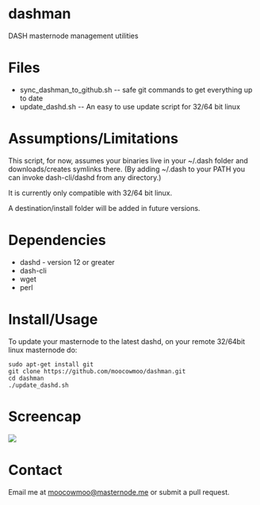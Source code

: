 # dashman

DASH masternode management utilities

# Files

* sync_dashman_to_github.sh -- safe git commands to get everything up to date
* update_dashd.sh -- An easy to use update script for 32/64 bit linux

# Assumptions/Limitations

This script, for now, assumes your binaries live in your ~/.dash folder and
downloads/creates symlinks there. (By adding ~/.dash to your PATH you can
invoke dash-cli/dashd from any directory.)

It is currently only compatible with 32/64 bit linux.

A destination/install folder will be added in future versions.

# Dependencies

* dashd - version 12 or greater
* dash-cli
* wget
* perl

# Install/Usage

To update your masternode to the latest dashd, on your remote 32/64bit linux
masternode do:

    sudo apt-get install git
    git clone https://github.com/moocowmoo/dashman.git
    cd dashman
    ./update_dashd.sh

# Screencap

<img src="https://masternode.me/downloads/dashman-screencap.png?_=1">

# Contact

Email me at moocowmoo@masternode.me or submit a pull request.
